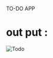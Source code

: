  TO-DO APP

# out put :

![Todo](https://user-images.githubusercontent.com/90918404/217738565-a24c466d-b2e5-47b9-9bcb-c243257fdeb3.jpg)
